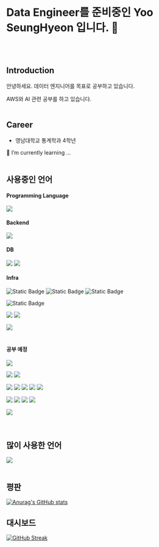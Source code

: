 # Data Engineer를 준비중인 Yoo SeungHyeon 입니다. 👋
<br>
<br>

## Introduction ##
안녕하세요. 
데이터 엔지니어를 목표로 공부하고 있습니다.

AWS와 AI 관련 공부를 하고 있습니다.
<br>
<br>

## Career ##
- 영남대학교 통계학과 4학년


🌱 I’m currently learning ...
<br>
<br>
<div>
<h2>사용중인 언어</h2>
<h4><strong>Programming Language</strong></h4>
<img src="https://img.shields.io/badge/-Python-%233776AB?style=plastic&logo=python&logoColor=white">

<h4>  </h4>
<h4><strong>Backend</strong></h4>
<img src="https://img.shields.io/badge/-FastAPI-%23009688?style=plastic&logo=fastapi&logoColor=white">
<h4>  </h4>
<h4><strong>DB</strong></h4>
<img src="https://img.shields.io/badge/MySQL-%234479A1?style=flat&logo=mysql&logoColor=white">
<img src="https://img.shields.io/badge/SQLite-%23003B57?style=flat&logo=sqlite&logoColor=white">
<h4>  </h4>
<h4><strong>Infra</strong></h4>
<img alt="Static Badge" src="https://img.shields.io/badge/Git-%23F05032?style=flat&logo=git&logoColor=white">
<img alt="Static Badge" src="https://img.shields.io/badge/GitHub-%23181717?style=flat&logo=github&logoColor=white">
<img alt="Static Badge" src="https://img.shields.io/badge/GitHub Actions-%232088FF?style=flat&logo=githubactions&logoColor=white">
  <p> </p>
<img alt="Static Badge" src="https://img.shields.io/badge/Docker-%232496ED?style=flat&logo=docker&logoColor=white">
  <p> </p>
<img src="https://img.shields.io/badge/-Amazon EC2-%23FF9900?style=plastic&logo=amazonec2&logoColor=white">
<img src="https://img.shields.io/badge/-Amazon%20S3-%23569A31?style=plastic&logo=amazons3&logoColor=white">
  <p> </p>
<img src="https://img.shields.io/badge/-Linux-%23FCC624?style=plastic&logo=linux&logoColor=white">
<h1></h1>
<h4><strong>공부 예정</strong></h4>
<img src="https://img.shields.io/badge/-Svelte-%23FF3E00?style=plastic&logo=Svelte&logoColor=white">
<p> </p>
<img src="https://img.shields.io/badge/-R-%23276DC3?style=plastic&logo=r&logoColor=white">
<img src="https://img.shields.io/badge/-Scala-%23DC322F?style=plastic&logo=scala&logoColor=white">
  <p> </p>
<img src="https://img.shields.io/badge/-Redis-%23DC382D?style=plastic&logo=redis&logoColor=white">
<img src="https://img.shields.io/badge/-MongoDB-%2347A248?style=plastic&logo=mongodb&logoColor=white">
<img src="https://img.shields.io/badge/-MariaDB-%23003545?style=plastic&logo=mariadb&logoColor=white">
<img src="https://img.shields.io/badge/-PostgreSQL-%234169E1?style=plastic&logo=postgresql&logoColor=white">
<img src="https://img.shields.io/badge/-Amazon%20RDS-%23527FFF?style=plastic&logo=amazonrds&logoColor=white">

  <p> </p>
<img src="https://img.shields.io/badge/-Apache%20Airflow-%23017CEE?style=plastic&logo=apacheairflow&logoColor=white">
<img src="https://img.shields.io/badge/-Apache%20Spark-%23E25A1C?style=plastic&logo=apachespark&logoColor=white">
<img src="https://img.shields.io/badge/-Apache%20Hadoop-%2366CCFF?style=plastic&logo=apachehadoop&logoColor=white">
<img src="https://img.shields.io/badge/-Apache%20Kafka-%23231F20?style=plastic&logo=apachekafka&logoColor=white">
  <p> </p>
<img src="https://img.shields.io/badge/-Kubernetes-%23326CE5?style=plastic&logo=kubernetes&logoColor=white">
</div>
<br>
<br>
<h2>많이 사용한 언어</h2>

<img src="https://github-readme-stats.vercel.app/api/top-langs/?username=shyo2&layout=compact"><br><br>

<h2>평판</h2>

[![Anurag's GitHub stats](https://github-readme-stats.vercel.app/api?username=shyo2)](https://github.com/anuraghazra/github-readme-stats)

<h2>대시보드</h2>

[![GitHub Streak](https://streak-stats.demolab.com?user=shyo2&locale=ko)](https://git.io/streak-stats)
